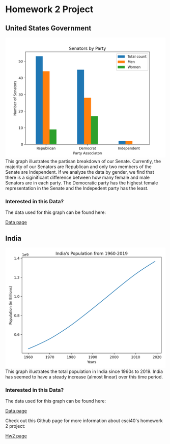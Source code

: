 # Homework 2 Project
## United States Government
![Senators](senators.png)
<addr> This graph illustrates the partisan breakdown of our Senate. Currently, the majority of our Senators are Republican and only two members of the Senate are Independent. If we analyze the data by gender, we find that there is a siginificant difference between how many female and male Senators are in each party. The Democratic party has the highest female representation in the Senate and the Indepedent party has the least.

### Interested in this Data?
<addr> The data used for this graph can be found here: 

[Data page](https://github.com/jdorfman/awesome-json-datasets)

## India
![India's populations](india_pop.png)
<addr> This graph illustrates the total population in India since 1960s to 2019. India has seemed to have a steady increase (almost linear) over this time period.

### Interested in this Data?
<addr> The data used for this graph can be found here: 

[Data page](https://github.com/jdorfman/awesome-json-datasets)

Check out this Github page for more information about csci40's homework 2 project: 

[Hw2 page](https://github.com/mikeizbicki/cmc-csci040/tree/2020fall/hw_02)